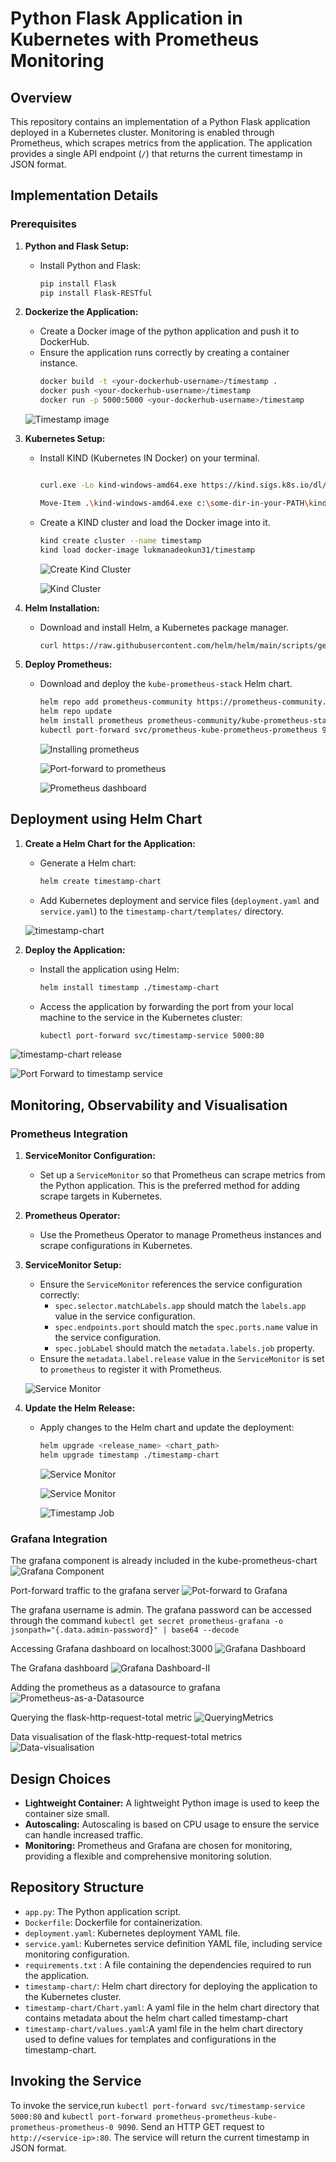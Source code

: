 # Python Flask Application in Kubernetes with Prometheus Monitoring

## Overview

This repository contains an implementation of a Python Flask application deployed in a Kubernetes cluster. Monitoring is enabled through Prometheus, which scrapes metrics from the application. The application provides a single API endpoint (`/`) that returns the current timestamp in JSON format.

## Implementation Details

### Prerequisites

1. **Python and Flask Setup:**
   - Install Python and Flask:
     ```bash
     pip install Flask
     pip install Flask-RESTful
     ```

2. **Dockerize the Application:**
   - Create a Docker image of the python application and push it to DockerHub.
   - Ensure the application runs correctly by creating a container instance.
     ```bash
     docker build -t <your-dockerhub-username>/timestamp .
     docker push <your-dockerhub-username>/timestamp
     docker run -p 5000:5000 <your-dockerhub-username>/timestamp
     ```

    ![Timestamp image](./pics/timestamp%20image.png)
    
3. **Kubernetes Setup:**
   - Install KIND (Kubernetes IN Docker) on your terminal.
     ```bash

     curl.exe -Lo kind-windows-amd64.exe https://kind.sigs.k8s.io/dl/v0.24.0/kind-windows-amd64

     Move-Item .\kind-windows-amd64.exe c:\some-dir-in-your-PATH\kind.exe

     ```
   - Create a KIND cluster and load the Docker image into it.
     ```bash
     kind create cluster --name timestamp
     kind load docker-image lukmanadeokun31/timestamp
     ```

     ![Create Kind Cluster](./pics/timestamp%20cluster_create.png)

     ![Kind Cluster](./pics/timestamp_kind_cluster.png)

4. **Helm Installation:**
   - Download and install Helm, a Kubernetes package manager.
     ```bash
     curl https://raw.githubusercontent.com/helm/helm/main/scripts/get-helm-3 | bash
     ```

5. **Deploy Prometheus:**
   - Download and deploy the `kube-prometheus-stack` Helm chart.
     ```bash
     helm repo add prometheus-community https://prometheus-community.github.io/helm-charts
     helm repo update
     helm install prometheus prometheus-community/kube-prometheus-stack
     kubectl port-forward svc/prometheus-kube-prometheus-prometheus 9090:9090
     ```

     ![Installing prometheus](./pics/installing%20prometheus.png)


     ![Port-forward to prometheus](./pics/access_prometheus_board_via_port-forward.png)

      ![Prometheus dashboard](./pics/prometheus%20dashboard.png)
## Deployment using Helm Chart

1. **Create a Helm Chart for the Application:**
   - Generate a Helm chart:
     ```bash
     helm create timestamp-chart
     ```
   - Add Kubernetes deployment and service files (`deployment.yaml` and `service.yaml`) to the `timestamp-chart/templates/` directory.

   ![timestamp-chart](./pics/creating%20timestamp-chart.png)

2. **Deploy the Application:**
   - Install the application using Helm:
     ```bash
     helm install timestamp ./timestamp-chart
     ```
   - Access the application by forwarding the port from your local machine to the service in the Kubernetes cluster:
     ```bash
     kubectl port-forward svc/timestamp-service 5000:80
     ```

![timestamp-chart release](./pics/creating%20timestamp-release-II-(2).png)

![Port Forward to timestamp service](./pics/port-forward%20to%20timestamp%20service%20(2).png)


## Monitoring, Observability and Visualisation


### Prometheus Integration

1. **ServiceMonitor Configuration:**
   - Set up a `ServiceMonitor` so that Prometheus can scrape metrics from the Python application. This is the preferred method for adding scrape targets in Kubernetes.


2. **Prometheus Operator:**
   - Use the Prometheus Operator to manage Prometheus instances and scrape configurations in Kubernetes.

3. **ServiceMonitor Setup:**
   - Ensure the `ServiceMonitor` references the service configuration correctly:
     - `spec.selector.matchLabels.app` should match the `labels.app` value in the service configuration.
     - `spec.endpoints.port` should match the `spec.ports.name` value in the service configuration.
     - `spec.jobLabel` should match the `metadata.labels.job` property.
   - Ensure the `metadata.label.release` value in the `ServiceMonitor` is set to `prometheus` to register it with Prometheus.

   ![Service Monitor](./pics/servicemonitor%20and%20service%20configs%20(2).png)

4. **Update the Helm Release:**
   - Apply changes to the Helm chart and update the deployment:
     ```bash
     helm upgrade <release_name> <chart_path>
     helm upgrade timestamp ./timestamp-chart
     ```
     ![Service Monitor](./pics/replica%20now%20four.png)

     ![Service Monitor](./pics/service%20monitor%20endpoints%20now%20four-II.png)

     ![Timestamp Job](./pics/timestamp%20job.png)



### Grafana Integration
The grafana component is already included in the kube-prometheus-chart
![Grafana Component](./pics/grafana-in-kube-proemtheus-stack.png)

Port-forward traffic to the grafana server
![Pot-forward to Grafana](./pics/port-forward-to-grafana.png)

The grafana username is admin. The grafana password can be accessed through the command
`kubectl get secret prometheus-grafana -o jsonpath="{.data.admin-password}" | base64 --decode`


Accessing Grafana dashboard on localhost:3000
![Grafana Dashboard](./pics/grafana-login.png)


The Grafana dashboard
![Grafana Dashboard-II](./pics/grafana%20dashboard.png)


Adding the prometheus as a datasource to grafana
![Prometheus-as-a-Datasource](./pics/prometheus-as-a-data-source.png)

Querying the flask-http-request-total metric
![QueryingMetrics](./pics/querying-http-request-metric.png)

Data visualisation of the flask-http-request-total metrics
![Data-visualisation](./pics/data-visualisation-http-request.png)


## Design Choices

- **Lightweight Container:** A lightweight Python image is used to keep the container size small.
- **Autoscaling:** Autoscaling is based on CPU usage to ensure the service can handle increased traffic.
- **Monitoring:** Prometheus and Grafana are chosen for monitoring, providing a flexible and comprehensive monitoring solution.

## Repository Structure

- `app.py`: The Python application script.
- `Dockerfile`: Dockerfile for containerization.
- `deployment.yaml`: Kubernetes deployment YAML file.
- `service.yaml`: Kubernetes service definition YAML file, including service monitoring configuration.
- `requirements.txt` : A file containing the dependencies required to run the application.
- `timestamp-chart/`: Helm chart directory for deploying the application to the Kubernetes cluster.
- `timestamp-chart/Chart.yaml`: A yaml file in the helm chart directory that contains metadata about the helm chart called timestamp-chart
- `timestamp-chart/values.yaml`:A yaml file in the helm chart directory used to define values for templates and configurations in the timestamp-chart.
## Invoking the Service

To invoke the service,run  `kubectl port-forward svc/timestamp-service 5000:80` and  `kubectl port-forward prometheus-prometheus-kube-prometheus-prometheus-0 9090`. Send an HTTP GET request to `http://<service-ip>:80`. The service will return the current timestamp in JSON format.

